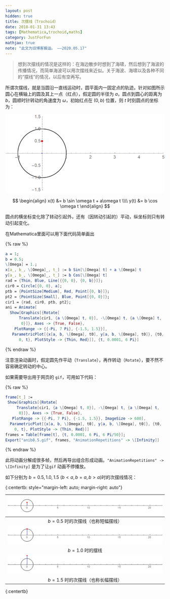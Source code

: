 ```yaml
---
layout: post
hidden: true
title: 次摆线（Trochoid）
date: 2018-01-31 13:43
tags: [Mathematica,trochoid,maths]
category: JustForFun
mathjax: true
note: "此文为旧博客搬运。 ——2020.05.17"
---
```


> 想到次摆线的情况是这样的：在海边散步时想到了海啸，然后想到了海波的传播情况，而简单海波可以用次摆线来近似。关于海波、海啸以及各种不同的“摆线”的情况，以后有空再写。

所谓次摆线，就是当圆沿一直线运动时，圆平面内一固定点的轨迹。针对如图所示圆心在横轴上的圆及其上一点（红点），假定圆的半径为 $a​$，圆点到圆心的距离为 $b​$，圆顺时针转动的角速度为 $\omega​$，初始红点在 $(0,b)​$ 位置，则 $t​$ 时刻圆点的坐标为：

<img src="/assets/img/trochoid_initial.png" />

$$
\begin{align}
x(t) &= b \sin \omega t + a\omega t \\\\
y(t) &= b \cos \omega t
\end{align}
$$

圆点的横坐标变化除了转动引起外，还有（因转动引起的）平动，纵坐标则只有转动引起变化。

在Mathematica里面可以用下面代码简单画出

{% raw %}
```mathematica
a = 1;
b = 0.5;
\[Omega] = 1.;
x[a_, b_, \[Omega]_, t_] := b Sin[\[Omega] t] + a \[Omega] t
y[a_, b_, \[Omega]_, t_] := b Cos[\[Omega] t]
rad = {Thin, Blue, Line[{{0, 0}, {0, b}}]};
cir0 = Circle[{0, 0}, a];
ptb = {PointSize[Medium], Red, Point[{0, b}]};
pt2 = {PointSize[Small], Blue, Point[{0, 0}]};
cir1 = {rad, cir0, ptb, pt2};
ani = Animate[
  Show[Graphics[{Rotate[
      Translate[cir1, {a \[Omega] t, 0}], -\[Omega] t, {a \[Omega] t, 
       0}]}, Axes -> {True, False}, 
    PlotRange -> {{-Pi, 7 Pi}, {-1.5, 1.5}}], 
   ParametricPlot[{x[a, b, \[Omega], t0], y[a, b, \[Omega], t0]}, {t0,
      0, t}, PlotStyle -> {Thin, Red}]], {t, 0.0001, 6 Pi}]
```
{% endraw %}

注意渲染动画时，假定圆先作平动（`Translate`），再作转动（`Rotate`），要不然不容易确定转动的中心。

如果需要导出用于网页的 `gif`，可用如下代码：

{% raw %}
```mathematica
frame[t_] := 
 Show[Graphics[{Rotate[
     Translate[cir1, {a \[Omega] t, 0}], -\[Omega] t, {a \[Omega] t, 
      0}]}, Axes -> {True, False}, 
   PlotRange -> {{-Pi, 7 Pi}, {-1.5, 1.5}}, ImageSize -> 600], 
  ParametricPlot[{x[a, b, \[Omega], t0], y[a, b, \[Omega], t0]}, {t0, 
    0, t}, PlotStyle -> {Thin, Red}]]
frames = Table[frame[t], {t, 0.0001, 6 Pi, 6 Pi/50}];
Export["anib0.5.gif", frames, "AnimationRepetitions" -> \[Infinity]]
```
{% endraw %}

此将动画分解成很多帧，然后再导出组合形成动画。`"AnimationRepetitions" -> \[Infinity]` 是为了让`gif` 动画不停播放。

如下分别为 $b=0.5, 1.0, 1.5$  $(b\lt a, b=a, b\gt a)$时的次摆线情况： 

{:centertb: style="margin-left: auto; margin-right: auto"}

| <img src="/assets/img/anib0.5.gif"> |
| :--------------------------------: |
|       $b=0.5$ 时的次摆线（也称短幅摆线） |
| <img src="/assets/img/anib1.0.gif"> |
|            $b=1.0$ 时的摆线            |
| <img src="/assets/img/anib1.5.gif"> |
|       $b=1.5$ 时的次摆线（也称长幅摆线）        |
{:centertb}